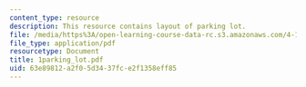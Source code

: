 ```yaml
---
content_type: resource
description: This resource contains layout of parking lot.
file: /media/https%3A/open-learning-course-data-rc.s3.amazonaws.com/4-104-architecture-studio-intentions-spring-2005/63e89812a2f05d3437fce2f1358eff85_1parking_lot.pdf
file_type: application/pdf
resourcetype: Document
title: 1parking_lot.pdf
uid: 63e89812-a2f0-5d34-37fc-e2f1358eff85
---
```

